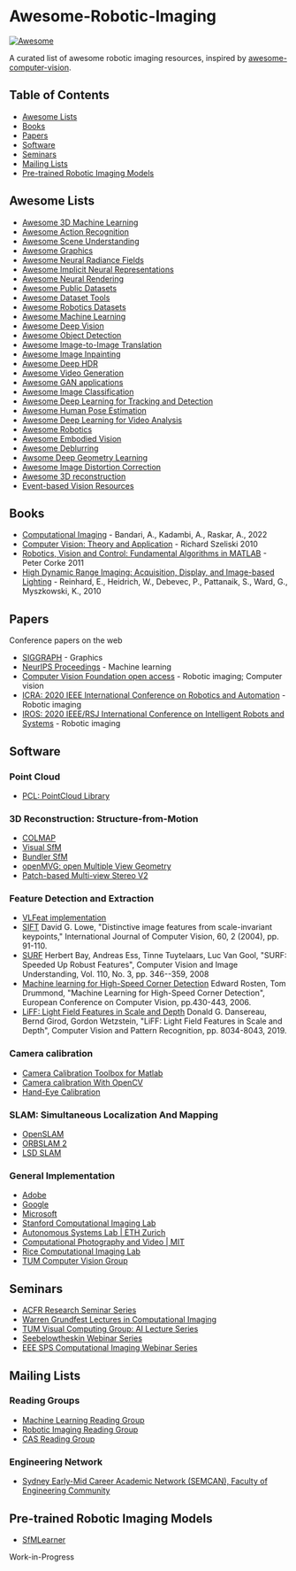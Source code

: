 # Awesome-Robotic-Imaging
[![Awesome](https://awesome.re/badge.svg)](https://awesome.re)


A curated list of awesome robotic imaging resources, inspired by [awesome-computer-vision](https://github.com/jbhuang0604/awesome-computer-vision). 

## Table of Contents
* [Awesome Lists](https://github.com/avie00/Awesome-Robotic-Imaging/#Awesome_Lists)
* [Books](https://github.com/avie00/Awesome-Robotic-Imaging/#Books)
* [Papers](https://github.com/avie00/Awesome-Robotic-Imaging/#Papers)
* [Software](https://github.com/avie00/Awesome-Robotic-Imaging/#Software)
* [Seminars](https://github.com/avie00/Awesome-Robotic-Imaging/#Seminars)
* [Mailing Lists](https://github.com/avie00/Awesome-Robotic-Imaging/#Mailing_Lists)
* [Pre-trained Robotic Imaging Models](https://github.com/avie00/Awesome-Robotic-Imaging/#Pre-trained_Robotic_Imaging_Models)

## Awesome Lists
* [Awesome 3D Machine Learning](https://github.com/timzhang642/3D-Machine-Learning)
* [Awesome Action Recognition](https://github.com/jinwchoi/awesome-action-recognition)
* [Awesome Scene Understanding](https://github.com/bertjiazheng/awesome-scene-understanding)
* [Awesome Graphics](https://github.com/ericjang/awesome-graphics)
* [Awesome Neural Radiance Fields](https://github.com/yenchenlin/awesome-NeRF)
* [Awesome Implicit Neural Representations](https://github.com/vsitzmann/awesome-implicit-representations)
* [Awesome Neural Rendering](https://github.com/weihaox/awesome-neural-rendering)
* [Awesome Public Datasets](https://github.com/awesomedata/awesome-public-datasets)
* [Awesome Dataset Tools](https://github.com/jsbroks/awesome-dataset-tools)
* [Awesome Robotics Datasets](https://github.com/sunglok/awesome-robotics-datasets)
* [Awesome Machine Learning](https://github.com/josephmisiti/awesome-machine-learning)
* [Awesome Deep Vision](https://github.com/kjw0612/awesome-deep-vision)
* [Awesome Object Detection](https://github.com/amusi/awesome-object-detection)
* [Awesome Image-to-Image Translation](https://github.com/weihaox/awesome-image-translation)
* [Awesome Image Inpainting](https://github.com/1900zyh/Awesome-Image-Inpainting)
* [Awesome Deep HDR](https://github.com/vinthony/awesome-deep-hdr)
* [Awesome Video Generation](https://github.com/matthewvowels1/Awesome-Video-Generation)
* [Awesome GAN applications](https://github.com/nashory/gans-awesome-applications)
* [Awesome Image Classification](https://github.com/weiaicunzai/awesome-image-classification)
* [Awesome Deep Learning for Tracking and Detection](https://github.com/abhineet123/Deep-Learning-for-Tracking-and-Detection)
* [Awesome Human Pose Estimation](https://github.com/wangzheallen/awesome-human-pose-estimation)
* [Awesome Deep Learning for Video Analysis](https://github.com/HuaizhengZhang/Awsome-Deep-Learning-for-Video-Analysis)
* [Awesome Robotics](https://github.com/kiloreux/awesome-robotics)
* [Awesome Embodied Vision](https://github.com/ChanganVR/awesome-embodied-vision)
* [Awesome Deblurring](https://github.com/subeeshvasu/Awesome-Deblurring)
* [Awsome Deep Geometry Learning](https://github.com/subeeshvasu/Awsome_Deep_Geometry_Learning)
* [Awesome Image Distortion Correction](https://github.com/subeeshvasu/Awesome-Image-Distortion-Correction)
* [Awesome 3D reconstruction](https://github.com/openMVG/awesome_3DReconstruction_list)
* [Event-based Vision Resources](https://github.com/uzh-rpg/event-based_vision_resources)

## Books
* [Computational Imaging](https://imagingtext.github.io/cibook.pdf) - Bandari, A., Kadambi, A., Raskar, A., 2022
* [Computer Vision: Theory and Application](http://szeliski.org/Book/) - Richard Szeliski 2010 
* [Robotics, Vision and Control: Fundamental Algorithms in MATLAB](https://link.springer.com/book/10.1007/978-3-642-20144-8) - Peter Corke 2011
* [High Dynamic Range Imaging: Acquisition, Display, and Image-based Lighting](https://www.amazon.com/High-Dynamic-Range-Imaging-Second/dp/012374914X) - Reinhard, E., Heidrich, W., Debevec, P., Pattanaik, S., Ward, G., Myszkowski, K., 2010

## Papers
Conference papers on the web
* [SIGGRAPH](https://dl.acm.org/) - Graphics
* [NeurIPS Proceedings](https://proceedings.neurips.cc//) - Machine learning
* [Computer Vision Foundation open access](https://openaccess.thecvf.com/menu) - Robotic imaging; Computer vision
* [ICRA: 2020 IEEE International Conference on Robotics and Automation](https://github.com/PaoPaoRobot/ICRA2020-paper-list) - Robotic imaging
* [IROS: 2020 IEEE/RSJ International Conference on Intelligent Robots and Systems](https://github.com/PaoPaoRobot/IROS2020-paper-list) - Robotic imaging

## Software
### Point Cloud
* [PCL: PointCloud Library](https://pointclouds.org/)

### 3D Reconstruction: Structure-from-Motion
* [COLMAP](https://colmap.github.io/)
* [Visual SfM](http://ccwu.me/vsfm/)
* [Bundler SfM](https://www.cs.cornell.edu/~snavely/bundler/)
* [openMVG: open Multiple View Geometry](http://imagine.enpc.fr/~moulonp/openMVG/)
* [Patch-based Multi-view Stereo V2](https://www.di.ens.fr/pmvs/)

### Feature Detection and Extraction
* [VLFeat implementation](https://www.vlfeat.org/) 
* [SIFT](https://www.cs.ubc.ca/~lowe/keypoints/) David G. Lowe, "Distinctive image features from scale-invariant keypoints," International Journal of Computer Vision, 60, 2 (2004), pp. 91-110.
* [SURF](https://people.ee.ethz.ch/~surf/) Herbert Bay, Andreas Ess, Tinne Tuytelaars, Luc Van Gool, "SURF: Speeded Up Robust Features", Computer Vision and Image Understanding, Vol. 110, No. 3, pp. 346--359, 2008
* [Machine learning for High-Speed Corner Detection](https://www.edwardrosten.com/work/rosten_2006_machine.pdf) Edward Rosten, Tom Drummond, "Machine Learning for High-Speed Corner Detection", European Conference on Computer Vision, pp.430-443, 2006.
* [LiFF: Light Field Features in Scale and Depth](https://github.com/doda42/LiFF) Donald G. Dansereau, Bernd Girod, Gordon Wetzstein, "LiFF: Light Field Features in Scale and Depth", Computer Vision and Pattern Recognition, pp. 8034-8043, 2019.

### Camera calibration
* [Camera Calibration Toolbox for Matlab](http://www.vision.caltech.edu/bouguetj/calib_doc/)
* [Camera calibration With OpenCV](https://docs.opencv.org/master/dc/dbb/tutorial_py_calibration.html)
* [Hand-Eye Calibration](https://github.com/ZacharyTaylor/Camera-to-Arm-Calibration)

### SLAM: Simultaneous Localization And Mapping
* [OpenSLAM](https://openslam-org.github.io/)
* [ORBSLAM 2](https://github.com/raulmur/ORB_SLAM2)
* [LSD SLAM](https://github.com/tum-vision/lsd_slam)

### General Implementation
* [Adobe](https://github.com/adobe)
* [Google](https://github.com/google)
* [Microsoft](https://github.com/microsoft)
* [Stanford Computational Imaging Lab](https://github.com/computational-imaging)
* [Autonomous Systems Lab | ETH Zurich](https://github.com/ethz-asl)
* [Computational Photography and Video | MIT](https://projects.csail.mit.edu/photo/)
* [Rice Computational Imaging Lab](https://computationalimaging.rice.edu/code/)
* [TUM Computer Vision Group](https://github.com/tum-vision)

## Seminars
* [ACFR Research Seminar Series](https://confluence.acfr.usyd.edu.au/display/ACFR/ACFR+Research+Seminar+Series)
* [Warren Grundfest Lectures in Computational Imaging](https://visual.ee.ucla.edu/web_series/)
* [TUM Visual Computing Group: AI Lecture Series](https://niessner.github.io/TUM-AI-Lecture-Series/?fbclid=IwAR3qxbYd4ixlTqFzSPqUGXpJY9HnMjZaePsxt5e9cjKyc6sXQoiE6O4l7DE)
* [Seebelowtheskin Webinar Series](https://www.seebelowtheskin.org/webinars/?fbclid=IwAR3W-1DEcj9fsFLvNLx7z4XLhirhopqblno1YA-tx7QRmRWXqi-zqD5-cMc)
* [EEE SPS Computational Imaging Webinar Series](https://sites.google.com/view/sps-space)

## Mailing Lists

### Reading Groups
* [Machine Learning Reading Group](https://mailman.sydney.edu.au/mailman/listinfo/machinelearning)
* [Robotic Imaging Reading Group](https://lists.acfr.usyd.edu.au/mailman/listinfo/imgrg)
* [CAS Reading Group](http://listserv.uts.edu.au/mailman/listinfo/cas-perception)

### Engineering Network
* [Sydney Early-Mid Career Academic Network (SEMCAN), Faculty of Engineering Community](https://mailman.sydney.edu.au/mailman/listinfo/emcr.feng)

## Pre-trained Robotic Imaging Models
* [SfMLearner](https://github.com/tinghuiz/SfMLearner)

Work-in-Progress
